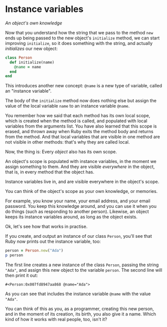 # Instance variables

*An object's own knowledge*

Now that you understand how the string that we pass to the method `new`
ends up being passed to the new object's `initialize` method, we can start
improving `initialize`, so it does something with the string, and actually
*initializes* our new object:

```ruby
class Person
  def initialize(name)
    @name = name
  end
end
```

This introduces another new concept: `@name` is a new type of variable, called
an "instance variable".

The body of the `initialize` method now does nothing else but assign the value
of the local variable `name` to an instance variable `@name`.

You remember how we said that each method has its own local scope, which is
created when the method is called, and populated with local variables from the
arguments list. You have also learned that this scope is erased, and thrown
away when Ruby exits the method body and returns from the method. And that
local variables that are visible in one method are not visible in other
methods: that's why they are called local.

Now, the thing is: Every *object* also has its own scope.

An object's scope is populated with instance variables, in the moment we assign
something to them. And they are visible *everywhere* in the object, that is, in
every method that the object has.

<p class="hint">
Instance variables live in, and are visible everywhere in the object's scope.
</p>

You can think of the object's scope as your own knowledge, or memories.

For example, you know your name, your email address, and your email password.
You keep this knowledge around, and you can use it when you do things (such as
responding to another person). Likewise, an object keeps its instance variables
around, as long as the object exists.

Ok, let's see how that works in practise.

If you create, and output an instance of our class `Person`, you'll see that
Ruby now prints out the instance variable, too:

```ruby
person = Person.new("Ada")
p person
```

The first line creates a new instance of the class `Person`, passing the string
`"Ada"`, and assign this new object to the variable `person`. The second line
will then print it out:

```
#<Person:0x007fd8947aa868 @name="Ada">
```

As you can see that includes the instance variable `@name` with the value
`"Ada"`.

You can think of this as you, as a programmer, creating this new person, and
in the moment of its creation, its birth, you also give it a name. Which kind
of how it works with real people, too, isn't it?
